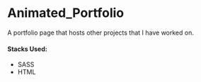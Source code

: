 # Animated_Portfolio
A portfolio page that hosts other projects that I have worked on.
<h4>Stacks Used:</h4>
<ul>
  <li>SASS</li>
  <li>HTML</li>
</ul>
